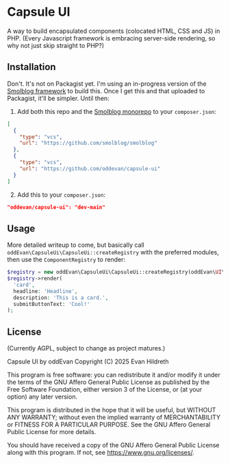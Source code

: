 # Capsule UI

A way to build encapsulated components (colocated HTML, CSS and JS) in PHP. (Every
Javascript framework is embracing server-side rendering, so why not just skip straight to PHP?)

## Installation

Don't. It's not on Packagist yet. I'm using an in-progress version of the [Smolblog framework][sb-fx] to build this.
Once I get this and that uploaded to Packagist, it'll be simpler. Until then:

[sb-fx]: https://github.com/smolblog/smolblog/tree/refactor/value-interface/packages/framework/foundation

1) Add both this repo and the [Smolblog monorepo][sb-mono] to your `composer.json`:

```json
[
  {
    "type": "vcs",
    "url": "https://github.com/smolblog/smolblog"
  },
  {
    "type": "vcs",
    "url": "https://github.com/oddevan/capsule-ui"
  }
]
```

[sb-mono]: https://github.com/smolblog/smolblog

2) Add this to your `composer.json`:

```json
"oddevan/capsule-ui": "dev-main"
```

## Usage

More detailed writeup to come, but basically call `oddEvan\CapsuleUi\CapsuleUi::createRegistry` with the
preferred modules, then use the `ComponentRegistry` to render:

```php
$registry = new oddEvan\CapsuleUi\CapsuleUi::createRegistry(oddEvan\UI\Module::class);
$registry->render(
  'card',
  headline: 'Headline',
  description: 'This is a card.',
  submitButtonText: 'Cool!'
);
```

## License

(Currently AGPL, subject to change as project matures.)

Capsule UI by oddEvan
Copyright (C) 2025 Evan Hildreth

This program is free software: you can redistribute it and/or modify
it under the terms of the GNU Affero General Public License as
published by the Free Software Foundation, either version 3 of the
License, or (at your option) any later version.

This program is distributed in the hope that it will be useful,
but WITHOUT ANY WARRANTY; without even the implied warranty of
MERCHANTABILITY or FITNESS FOR A PARTICULAR PURPOSE.  See the
GNU Affero General Public License for more details.

You should have received a copy of the GNU Affero General Public License
along with this program.  If not, see <https://www.gnu.org/licenses/>.